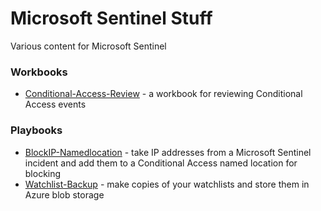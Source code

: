 # Microsoft Sentinel Stuff

Various content for Microsoft Sentinel


### Workbooks

* [Conditional-Access-Review](Workbooks/Conditional-Access-Review) - a workbook for reviewing Conditional Access events


### Playbooks

* [BlockIP-Namedlocation](Playbooks/BlockIP-NamedLocation) - take IP addresses from a Microsoft Sentinel incident and add them to a Conditional Access named location for blocking
* [Watchlist-Backup](Playbooks/Watchlist-Backup) - make copies of your watchlists and store them in Azure blob storage
